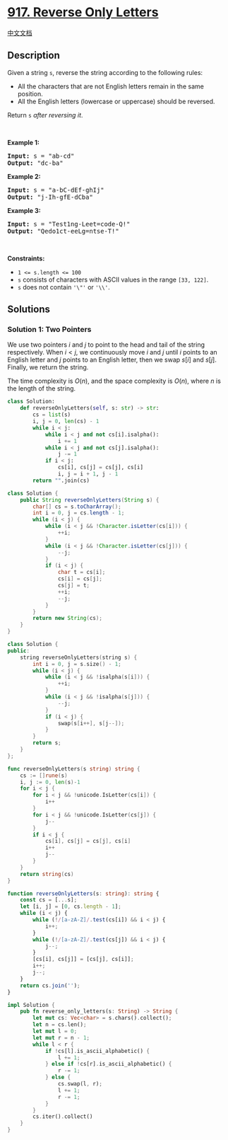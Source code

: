 # [917. Reverse Only Letters](https://leetcode.com/problems/reverse-only-letters)

[中文文档](/solution/0900-0999/0917.Reverse%20Only%20Letters/README.md)

<!-- tags:Two Pointers,String -->

<!-- difficulty:Easy -->

## Description

<p>Given a string <code>s</code>, reverse the string according to the following rules:</p>

<ul>
	<li>All the characters that are not English letters remain in the same position.</li>
	<li>All the English letters (lowercase or uppercase) should be reversed.</li>
</ul>

<p>Return <code>s</code><em> after reversing it</em>.</p>

<p>&nbsp;</p>
<p><strong class="example">Example 1:</strong></p>
<pre><strong>Input:</strong> s = "ab-cd"
<strong>Output:</strong> "dc-ba"
</pre><p><strong class="example">Example 2:</strong></p>
<pre><strong>Input:</strong> s = "a-bC-dEf-ghIj"
<strong>Output:</strong> "j-Ih-gfE-dCba"
</pre><p><strong class="example">Example 3:</strong></p>
<pre><strong>Input:</strong> s = "Test1ng-Leet=code-Q!"
<strong>Output:</strong> "Qedo1ct-eeLg=ntse-T!"
</pre>
<p>&nbsp;</p>
<p><strong>Constraints:</strong></p>

<ul>
	<li><code>1 &lt;= s.length &lt;= 100</code></li>
	<li><code>s</code> consists of characters with ASCII values in the range <code>[33, 122]</code>.</li>
	<li><code>s</code> does not contain <code>&#39;\&quot;&#39;</code> or <code>&#39;\\&#39;</code>.</li>
</ul>

## Solutions

### Solution 1: Two Pointers

We use two pointers $i$ and $j$ to point to the head and tail of the string respectively. When $i < j$, we continuously move $i$ and $j$ until $i$ points to an English letter and $j$ points to an English letter, then we swap $s[i]$ and $s[j]$. Finally, we return the string.

The time complexity is $O(n)$, and the space complexity is $O(n)$, where $n$ is the length of the string.

<!-- tabs:start -->

```python
class Solution:
    def reverseOnlyLetters(self, s: str) -> str:
        cs = list(s)
        i, j = 0, len(cs) - 1
        while i < j:
            while i < j and not cs[i].isalpha():
                i += 1
            while i < j and not cs[j].isalpha():
                j -= 1
            if i < j:
                cs[i], cs[j] = cs[j], cs[i]
                i, j = i + 1, j - 1
        return "".join(cs)
```

```java
class Solution {
    public String reverseOnlyLetters(String s) {
        char[] cs = s.toCharArray();
        int i = 0, j = cs.length - 1;
        while (i < j) {
            while (i < j && !Character.isLetter(cs[i])) {
                ++i;
            }
            while (i < j && !Character.isLetter(cs[j])) {
                --j;
            }
            if (i < j) {
                char t = cs[i];
                cs[i] = cs[j];
                cs[j] = t;
                ++i;
                --j;
            }
        }
        return new String(cs);
    }
}
```

```cpp
class Solution {
public:
    string reverseOnlyLetters(string s) {
        int i = 0, j = s.size() - 1;
        while (i < j) {
            while (i < j && !isalpha(s[i])) {
                ++i;
            }
            while (i < j && !isalpha(s[j])) {
                --j;
            }
            if (i < j) {
                swap(s[i++], s[j--]);
            }
        }
        return s;
    }
};
```

```go
func reverseOnlyLetters(s string) string {
	cs := []rune(s)
	i, j := 0, len(s)-1
	for i < j {
		for i < j && !unicode.IsLetter(cs[i]) {
			i++
		}
		for i < j && !unicode.IsLetter(cs[j]) {
			j--
		}
		if i < j {
			cs[i], cs[j] = cs[j], cs[i]
			i++
			j--
		}
	}
	return string(cs)
}
```

```ts
function reverseOnlyLetters(s: string): string {
    const cs = [...s];
    let [i, j] = [0, cs.length - 1];
    while (i < j) {
        while (!/[a-zA-Z]/.test(cs[i]) && i < j) {
            i++;
        }
        while (!/[a-zA-Z]/.test(cs[j]) && i < j) {
            j--;
        }
        [cs[i], cs[j]] = [cs[j], cs[i]];
        i++;
        j--;
    }
    return cs.join('');
}
```

```rust
impl Solution {
    pub fn reverse_only_letters(s: String) -> String {
        let mut cs: Vec<char> = s.chars().collect();
        let n = cs.len();
        let mut l = 0;
        let mut r = n - 1;
        while l < r {
            if !cs[l].is_ascii_alphabetic() {
                l += 1;
            } else if !cs[r].is_ascii_alphabetic() {
                r -= 1;
            } else {
                cs.swap(l, r);
                l += 1;
                r -= 1;
            }
        }
        cs.iter().collect()
    }
}
```

<!-- tabs:end -->

<!-- end -->
